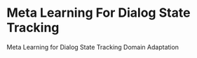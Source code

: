 # Meta Learning For Dialog State Tracking
Meta Learning for Dialog State Tracking Domain Adaptation
